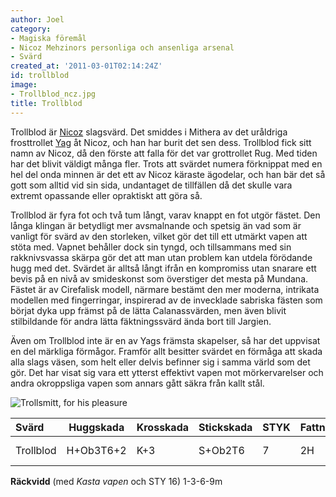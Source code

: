 ```yaml
---
author: Joel
category:
- Magiska föremål
- Nicoz Mehzinors personliga och ansenliga arsenal
- Svärd
created_at: '2011-03-01T02:14:24Z'
id: trollblod
image:
- Trollblod_ncz.jpg
title: Trollblod
---
```

Trollblod är [Nicoz] slagsvärd. Det smiddes i Mithera av det uråldriga frosttrollet [Yag] åt Nicoz, och han har burit det sen dess. Trollblod fick sitt namn av Nicoz, då den förste att falla för det var grottrollet Rug. Med tiden har det blivit väldigt många fler. Trots att svärdet numera förknippat med en hel del onda minnen är det ett av Nicoz käraste ägodelar, och han bär det så gott som alltid vid sin sida, undantaget de tillfällen då det skulle vara extremt opassande eller opraktiskt att göra så.

Trollblod är fyra fot och två tum långt, varav knappt en fot utgör fästet. Den långa klingan är betydligt mer avsmalnande och spetsig än vad som är vanligt för svärd av den storleken, vilket gör det till ett utmärkt vapen att stöta med. Vapnet behåller dock sin tyngd, och tillsammans med sin rakknivsvassa skärpa gör det att man utan problem kan utdela förödande hugg med det. Svärdet är alltså långt ifrån en kompromiss utan snarare ett bevis på en nivå av smideskonst som överstiger det mesta på Mundana. Fästet är av Cirefalisk modell, närmare bestämt den mer moderna, intrikata modellen med fingerringar, inspirerad av de invecklade sabriska fästen som börjat dyka upp främst på de lätta Calanassvärden, men även blivit stilbildande för andra lätta fäktningssvärd ända bort till Jargien.

Även om Trollblod inte är en av Yags främsta skapelser, så har det uppvisat en del märkliga förmågor. Framför allt besitter svärdet en förmåga att skada alla slags väsen, som helt eller delvis befinner sig i samma värld som det gör. Det har visat sig vara ett ytterst effektivt vapen mot mörkervarelser och andra okroppsliga vapen som annars gått säkra från kallt stål.

![Trollsmitt, for his pleasure]

| Svärd     | Huggskada | Krosskada | Stickskada | STYK | Fattn | BRYT | SI  | Längd  | Vikt   | Pris |
|:----------|-----------|-----------|------------|------|-------|------|-----|--------|--------|------|
| Trollblod | H+Ob3T6+2 | K+3       | S+Ob2T6    | 7    | 2H    | 18   | 3/4 | 126 cm | 1,7 kg | \-   |

**Räckvidd** (med *Kasta vapen* och STY 16) 1-3-6-9m

  [Nicoz]: Nicoz_Mehzinor
  [Yag]: Yag
  [Trollsmitt, for his pleasure]: Trollblod_ncz.jpg "Trollsmitt, for his pleasure"